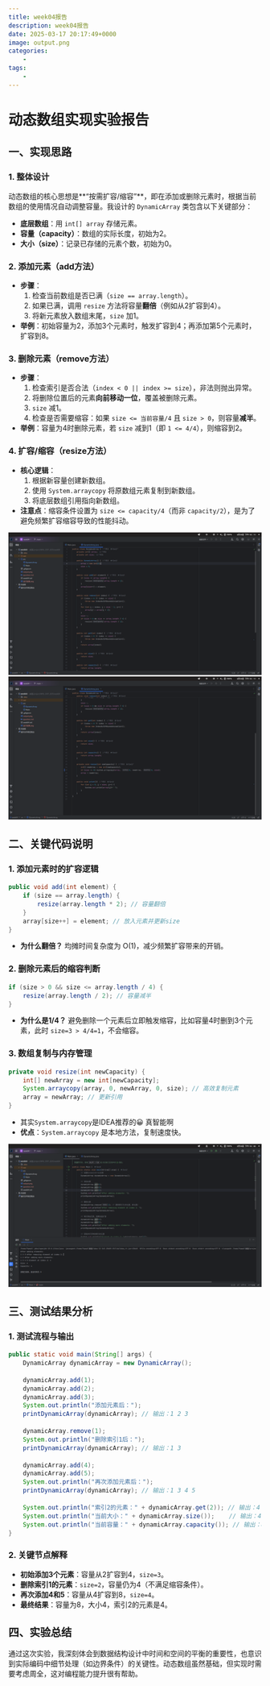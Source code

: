 ```yaml
---
title: week04报告
description: week04报告
date: 2025-03-17 20:17:49+0000
image: output.png
categories:
    - 
tags:
    - 
---
```


# 动态数组实现实验报告

## 一、实现思路

### 1. **整体设计**
动态数组的核心思想是**“按需扩容/缩容”**，即在添加或删除元素时，根据当前数组的使用情况自动调整容量。我设计的 `DynamicArray` 类包含以下关键部分：
- **底层数组**：用 `int[] array` 存储元素。
- **容量（capacity）**：数组的实际长度，初始为2。
- **大小（size）**：记录已存储的元素个数，初始为0。

### 2. **添加元素（add方法）**
- **步骤**：
  1. 检查当前数组是否已满（`size == array.length`）。
  2. 如果已满，调用 `resize` 方法将容量**翻倍**（例如从2扩容到4）。
  3. 将新元素放入数组末尾，`size` 加1。
- **举例**：初始容量为2，添加3个元素时，触发扩容到4；再添加第5个元素时，扩容到8。

### 3. **删除元素（remove方法）**
- **步骤**：
  1. 检查索引是否合法（`index < 0 || index >= size`），非法则抛出异常。
  2. 将删除位置后的元素**向前移动一位**，覆盖被删除元素。
  3. `size` 减1。
  4. 检查是否需要缩容：如果 `size <= 当前容量/4` 且 `size > 0`，则容量**减半**。
- **举例**：容量为4时删除元素，若 `size` 减到1（即 `1 <= 4/4`），则缩容到2。

### 4. **扩容/缩容（resize方法）**
- **核心逻辑**：
  1. 根据新容量创建新数组。
  2. 使用 `System.arraycopy` 将原数组元素复制到新数组。
  3. 将底层数组引用指向新数组。
- **注意点**：缩容条件设置为 `size <= capacity/4`（而非 `capacity/2`），是为了避免频繁扩容缩容导致的性能抖动。

![](源码1.png)
![](源码2.png)

## 二、关键代码说明

### 1. **添加元素时的扩容逻辑**
```java
public void add(int element) {
    if (size == array.length) {
        resize(array.length * 2); // 容量翻倍
    }
    array[size++] = element; // 放入元素并更新size
}
```
- **为什么翻倍？** 均摊时间复杂度为 O(1)，减少频繁扩容带来的开销。

### 2. **删除元素后的缩容判断**
```java
if (size > 0 && size <= array.length / 4) {
    resize(array.length / 2); // 容量减半
}
```
- **为什么是1/4？** 避免删除一个元素后立即触发缩容，比如容量4时删到3个元素，此时 `size=3 > 4/4=1`，不会缩容。

### 3. **数组复制与内存管理**
```java
private void resize(int newCapacity) {
    int[] newArray = new int[newCapacity];
    System.arraycopy(array, 0, newArray, 0, size); // 高效复制元素
    array = newArray; // 更新引用
}
```
- 其实`System.arraycopy`是IDEA推荐的😀 真智能啊
- **优点**：`System.arraycopy` 是本地方法，复制速度快。

![](运行结果.png)

## 三、测试结果分析

### 1. **测试流程与输出**
```java
public static void main(String[] args) {
    DynamicArray dynamicArray = new DynamicArray();
    
    dynamicArray.add(1);
    dynamicArray.add(2);
    dynamicArray.add(3);
    System.out.println("添加元素后：");
    printDynamicArray(dynamicArray); // 输出：1 2 3
    
    dynamicArray.remove(1);
    System.out.println("删除索引1后：");
    printDynamicArray(dynamicArray); // 输出：1 3
    
    dynamicArray.add(4);
    dynamicArray.add(5);
    System.out.println("再次添加元素后：");
    printDynamicArray(dynamicArray); // 输出：1 3 4 5
    
    System.out.println("索引2的元素：" + dynamicArray.get(2)); // 输出：4
    System.out.println("当前大小：" + dynamicArray.size());    // 输出：4
    System.out.println("当前容量：" + dynamicArray.capacity()); // 输出：8
}
```

### 2. **关键节点解释**
- **初始添加3个元素**：容量从2扩容到4，`size=3`。
- **删除索引1的元素**：`size=2`，容量仍为4（不满足缩容条件）。
- **再次添加4和5**：容量从4扩容到8，`size=4`。
- **最终结果**：容量为8，大小4，索引2的元素是4。

## 四、实验总结

通过这次实验，我深刻体会到数据结构设计中时间和空间的平衡的重要性，也意识到实际编码中细节处理（如边界条件）的关键性。动态数组虽然基础，但实现时需要考虑周全，这对编程能力提升很有帮助。
